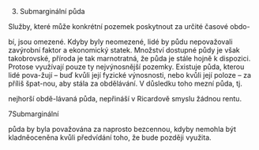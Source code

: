
3. Submarginální půda

Služby, které může konkrétní pozemek poskytnout za určité časové obdo-

bí, jsou omezené. Kdyby byly neomezené, lidé by půdu nepovažovali zavýrobní faktor a ekonomický statek. Množství dostupné půdy je však takobrovské, příroda je tak marnotratná, že půda je stále hojně k dispozici. Protose využívají pouze ty nejvýnosnější pozemky. Existuje půda, kterou lidé pova-žují – buď kvůli její fyzické výnosnosti, nebo kvůli její poloze – za příliš špat-nou, aby stála za obdělávání. V důsledku toho mezní půda, tj.

nejhorší obdě-lávaná půda, nepřináší v Ricardově smyslu žádnou rentu.

7Submarginální

půda by byla považována za naprosto bezcennou, kdyby nemohla být kladněoceněna kvůli předvídání toho, že bude později využita.
